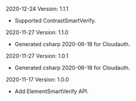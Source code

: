 2020-12-24 Version: 1.1.1
- Supported ContrastSmartVerify.

2020-11-27 Version: 1.1.0
- Generated csharp 2020-06-18 for Cloudauth.

2020-11-27 Version: 1.0.1
- Generated csharp 2020-06-18 for Cloudauth.

2020-11-17 Version: 1.0.0
- Add ElementSmartVerify API.

